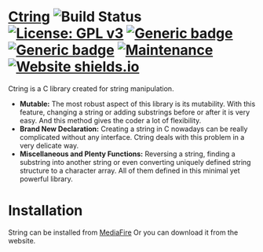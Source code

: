 # [Ctring](http://127.0.0.1:5500/template/) ![Build Status](https://travis-ci.com/ThankfulBird/ctring.svg?branch=master)  [![License: GPL v3](https://img.shields.io/badge/License-GPLv3-blue.svg)](https://www.gnu.org/licenses/gpl-3.0) [![Generic badge](https://img.shields.io/badge/version-v0.1.1-brightgreen.svg)](https://shields.io/) [![Generic badge](https://img.shields.io/badge/size-4.49kB-blueviolet.svg)](https://shields.io/) [![Maintenance](https://img.shields.io/badge/Maintained%3F-yes-green.svg)](https://GitHub.com/Naereen/StrapDown.js/graphs/commit-activity) [![Website shields.io](https://img.shields.io/website-up-down-green-red/http/shields.io.svg)](http://shields.io/)
Ctring is a C library created for string manipulation.
* __Mutable:__ The most robust aspect of this library is its mutability. With this feature, changing a string or adding substrings before or after it is very easy. And this method gives the coder a lot of flexibility.
* __Brand New Declaration:__ Creating a string in C nowadays can be really complicated without any interface. Ctring deals with this problem in a very delicate way.
* __Miscellaneous and Plenty Functions:__ Reversing a string, finding a substring into another string or even converting uniquely defined string structure to a character array. All of them defined in this minimal yet powerful library.
# Installation
String can be installed from [MediaFire](http://www.mediafire.com/file/24zxio83teutlmi/ctring.h/file)
Or you can download it from the website.

